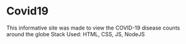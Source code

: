 # Covid19
This informative site was made to view the COVID-19 disease counts around the globe
Stack Used: HTML, CSS, JS, NodeJS
